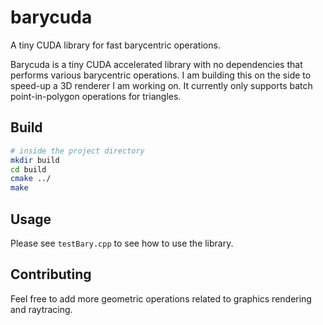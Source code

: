 # barycuda
A tiny CUDA library for fast barycentric operations.

Barycuda is a tiny CUDA accelerated library with no dependencies that
performs various barycentric operations. I am building this on the side
to speed-up a 3D renderer I am working on. It currently only
supports batch point-in-polygon operations for triangles.

## Build
```bash
# inside the project directory
mkdir build
cd build
cmake ../
make
```

## Usage
Please see `testBary.cpp` to see how to use the library.

## Contributing
Feel free to add more geometric operations related to
graphics rendering and raytracing.